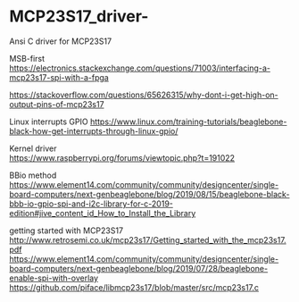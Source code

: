 # MCP23S17_driver-
Ansi C driver for MCP23S17 

MSB-first </br>
https://electronics.stackexchange.com/questions/71003/interfacing-a-mcp23s17-spi-with-a-fpga </br>

https://stackoverflow.com/questions/65626315/why-dont-i-get-high-on-output-pins-of-mcp23s17 </br>

Linux interrupts GPIO
https://www.linux.com/training-tutorials/beaglebone-black-how-get-interrupts-through-linux-gpio/

Kernel driver </br>
https://www.raspberrypi.org/forums/viewtopic.php?t=191022

BBio method</br>
https://www.element14.com/community/community/designcenter/single-board-computers/next-genbeaglebone/blog/2019/08/15/beaglebone-black-bbb-io-gpio-spi-and-i2c-library-for-c-2019-edition#jive_content_id_How_to_Install_the_Library

getting started with MCP23S17 </br>
http://www.retrosemi.co.uk/mcp23s17/Getting_started_with_the_mcp23s17.pdf </br>
https://www.element14.com/community/community/designcenter/single-board-computers/next-genbeaglebone/blog/2019/07/28/beaglebone-enable-spi-with-overlay </br>
https://github.com/piface/libmcp23s17/blob/master/src/mcp23s17.c </br>

